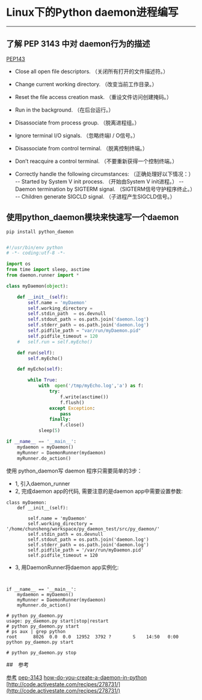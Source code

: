 # Linux下的Python daemon进程编写
---

## 了解 PEP 3143 中对 daemon行为的描述

[PEP143](http://www.python.org/dev/peps/pep-3143/#correct-daemon-behaviour)

- Close all open file descriptors.              （关闭所有打开的文件描述符。）
- Change current working directory.       （改变当前工作目录。）
- Reset the file access creation mask.   （重设文件访问创建掩码。）
- Run in the background.                         （在后台运行。）
- Disassociate from process group.       （脱离进程组。）
- Ignore terminal I/O signals.                  （忽略终端I / O信号。）
- Disassociate from control terminal.     （脱离控制终端。）
- Don’t reacquire a control terminal.       （不要重新获得一个控制终端。）

- Correctly handle the following circumstances:      （正确处理好以下情况：）
-- Started by System V init process.                （开始由System V init进程。）
-- Daemon termination by SIGTERM signal.   （SIGTERM信号守护程序终止。）
-- Children generate SIGCLD signal.               （子进程产生SIGCLD信号。）


## 使用python_daemon模块来快速写一个daemon

```
pip install python_daemon
```

```python

#!/usr/bin/env python
# -*- coding:utf-8 -*-

import os
from time import sleep, asctime
from daemon.runner import *

class myDaemon(object):

    def __init__(self):
        self.name = 'myDaemon'
        self.working_directory = 
        self.stdin_path  = os.devnull
        self.stdout_path = os.path.join('daemon.log')
        self.stderr_path = os.path.join('daemon.log')
        self.pidfile_path = "var/run/myDaemon.pid"
        self.pidfile_timeout = 120
    #   self.run = self.myEcho()

    def run(self):
        self.myEcho()

    def myEcho(self):

        while True:
            with  open('/tmp/myEcho.log','a') as f:
                try:
                    f.write(asctime())
                    f.flush()
                except Exception:
                    pass
                finally:
                    f.close()
            sleep(5)

if __name__ == '__main__':
    mydaemon = myDaemon()
    myRunner = DaemonRunner(mydaemon)
    myRunner.do_action()
```

使用 python_daemon写 daemon 程序只需要简单的3步：
- 1, 引入daemon_runner
- 2, 完成daemon app的代码, 需要注意的是daemon app中需要设置参数:
```
class myDaemon:
    def __init__(self):

        self.name = 'myDaemon'
        self.working_directory = '/home/chunsheng/workspace/py_daemon_test/src/py_daemon/'
        self.stdin_path = os.devnull
        self.stdout_path = os.path.join('daemon.log')
        self.stderr_path = os.path.join('daemon.log')
        self.pidfile_path = '/var/run/myDaemon.pid'
        self.pidfile_timeout = 120
```
- 3, 用DaemonRunner将daemon app实例化:
```


if __name__ == '__main__':
    mydaemon = myDaemon()
    myRunner = DaemonRunner(mydaemon)
    myRunner.do_action()

```

```
# python py_daemon.py
usage: py_daemon.py start|stop|restart
# python py_daemon.py start
# ps aux | grep python
root      8026  0.0  0.0  12952  3792 ?        S    14:50   0:00 python py_daemon.py start

# python py_daemon.py stop
```

##　参考

[参考](http://blog.chunshengster.me/2012/02/yong_python_daemon_lai_kuai_su_wan_cheng_unix_daemon.html)
[pep-3143](https://www.python.org/dev/peps/pep-3143/)
[how-do-you-create-a-daemon-in-python](http://stackoverflow.com/questions/473620/how-do-you-create-a-daemon-in-python)
[http://code.activestate.com/recipes/278731/](http://code.activestate.com/recipes/278731/)

